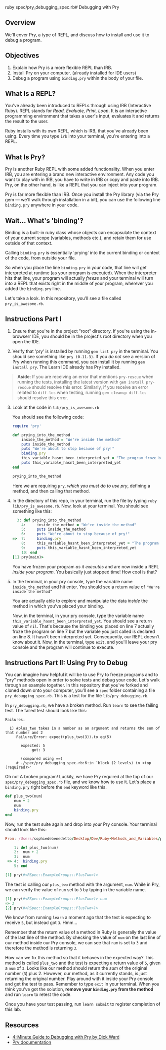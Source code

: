 ruby spec/pry_debugging_spec.rb# Debugging with Pry

## Overview

We'll cover Pry, a type of REPL, and discuss how to install and use it to debug
a program.

## Objectives

1. Explain how Pry is a more flexible REPL than IRB.
2. Install Pry on your computer. (already installed for IDE users)
3. Debug a program using `binding.pry` within the body of your file.

## What Is a REPL?

You've already been introduced to REPLs through using IRB (Interactive Ruby).
REPL stands for *Read, Evaluate, Print, Loop*. It is an interactive programming
environment that takes a user's input, evaluates it and returns the result to
the user.

Ruby installs with its own REPL, which is IRB, that you've already been using.
Every time you type `irb` into your terminal, you're entering into a REPL.

## What Is Pry?

Pry is another Ruby REPL with some added functionality. When you enter IRB, you
are entering a brand new interactive environment. Any code you want to play with
in IRB, you have to write in IRB or copy and paste into IRB. Pry, on the other
hand, is like a REPL that you can inject into your program.

Pry is far more flexible than IRB. Once you install the Pry library (via the Pry
gem — we'll walk through installation in a bit), you can use the following line
`binding.pry` anywhere in your code.

## Wait... What's 'binding'?

Binding is a built-in ruby class whose objects can encapsulate the context of
your current scope (variables, methods etc.), and retain them for use outside of
that context.

Calling `binding.pry` is essentially 'prying' into the current binding or
context of the code, from outside your file.

So when you place the line `binding.pry` in your code, that line will get
interpreted at runtime (as your program is executed). When the interpreter hits
that line, your program will actually *freeze* and your terminal will turn into
a REPL that exists right in the middle of your program, wherever you added the
`binding.pry` line.

Let's take a look. In this repository, you'll see a file called
`pry_is_awesome.rb`.

## Instructions Part I

1. Ensure that you're in the project "root" directory. If you're using the
   in-browserr IDE, you should be in the project's root directory when you open
   the IDE.

2. Verify that 'pry' is installed by running `gem list pry` in the terminal. You
   should see something like `pry (0.11.3)`. If you _do not_ see a version of
   Pry when running this command, you can install it by running
   `gem install pry`. The Learn IDE already has Pry installed.
  
> **Aside**: If you are receiving an error that mentions `pry-rescue` when
> running the tests, installing the latest version with `gem install pry-rescue`
> should resolve this error. Similarly, if you receive an error related to
> `diff-lcs` when testing, running `gem cleanup diff-lcs` should resolve this
> error.

3. Look at the code in `lib/pry_is_awesome.rb`

   You should see the following code:

    ```ruby
    require 'pry'

    def prying_into_the_method
        inside_the_method = "We're inside the method"
        puts inside_the_method
        puts "We're about to stop because of pry!"
        binding.pry
        this_variable_hasnt_been_interpreted_yet = "The program froze before it could read me!"
        puts this_variable_hasnt_been_interpreted_yet
    end

    prying_into_the_method
    ```

   Here we are requiring `pry`, *which you must do to use pry*, defining a
   method, and then calling that method.

4. In the directory of this repo, in your terminal, run the file by typing
   `ruby lib/pry_is_awesome.rb`. Now, look at your terminal. You should see
   something like this:

    ```ruby
      3: def prying_into_the_method
        4:     inside_the_method = "We're inside the method"
        5:     puts inside_the_method
        6:     puts "We're about to stop because of pry!"
    =>  7:     binding.pry
        8:     this_variable_hasnt_been_interpreted_yet = "The program froze before it could read me!"
        9:     puts this_variable_hasnt_been_interpreted_yet
        10: end
    [1] pry(main)>
    ```

   You have frozen your program *as it executes* and are now inside a REPL
   *inside your program*. You basically just stopped time! How cool is that?

5. In the terminal, in your pry console, type the variable name
   `inside_the_method` and hit enter. You should see a return value of `"We're
   inside the method"`

   You are actually able to explore and manipulate the data *inside* the method
   in which you've placed your binding.

   Now, in the terminal, in your pry console, type the variable name
   `this_variable_hasnt_been_interpreted_yet`. You should see a return value of
   `nil`. That's because the binding you placed on line 7 actually froze the
   program on line 7 but the variable you just called is declared  on line 8. It
   hasn't been interpreted yet. Consequently, our REPL doesn't know about it.
   Now, in the terminal, type `exit`, and you'll leave your pry console and the
   program will continue to execute.

## Instructions Part II: Using Pry to Debug

You can imagine how helpful it will be to use Pry to freeze programs and to
"pry" methods open in order to solve tests and debug your code. Let's walk
through an example together. In this repository that you've forked and cloned
down onto your computer, you'll see a `spec` folder containing a file
`pry_debugging_spec.rb`. This is a test for the file `lib/pry_debugging.rb`.

In `pry_debugging.rb`, we have a broken method. Run `learn` to see the failing
test. The failed test should look like this:

```text
Failures:

  1) #plus_two takes in a number as an argument and returns the sum of that number and 2
     Failure/Error: expect(plus_two(3)).to eq(5)

       expected: 5
            got: 3

       (compared using ==)
     # ./spec/pry_debugging_spec.rb:6:in `block (2 levels) in <top (required)>'
```

Oh no! A broken program! Luckily, we have Pry required at the top of our
`spec/pry_debugging_spec.rb` file, and we know how to use it. Let's place a
`binding.pry` right before the `end` keyword like this.

```ruby
def plus_two(num)
    num + 2
    num
    binding.pry
end
```

Now, run the test suite again and drop into your Pry console. Your terminal
should look like this:

```ruby
From: /Users/sophiedebenedetto/Desktop/Dev/Ruby-Methods_and_Variables/pry-readme/lib/pry_debugging.rb @ line 4 Object#plus_two:

    1: def plus_two(num)
    2:  num + 2
    3:  num
 => 4:  binding.pry
    5: end

[1] pry(#<RSpec::ExampleGroups::PlusTwo>)>
```

The test is calling our `plus_two` method with the argument, `num`. While in
Pry, we can verify the value of `num` set to `3` by typing in the variable name.

```ruby
[1] pry(#<RSpec::ExampleGroups::PlusTwo>)> num
=> 3
[2] pry(#<RSpec::ExampleGroups::PlusTwo>)>
```

We know from running `learn` a moment ago that the test is expecting to receive
`5`, but instead got `3`. Hmm...

Remember that the return value of a method in Ruby is generally the value of the
last line of the method. By checking the value of `num` on the last line of our
method inside our Pry console, we can see that `num` is set to `3` and therefore
the method is returning `3`.

How can we fix this method so that it behaves in the expected way? This method
is called `plus_two` and the test is expecting a return value of `5`, given a
`num` of `3`. Looks like our method should return the *sum* of the original
number (`3`) plus 2. However, our method, as it currently stands, is just
returning the original number. Play around with it inside your Pry console and
get the test to pass. Remember to type `exit` in your terminal. When you think
you've got the solution, **remove your `binding.pry` from the method** and run
`learn` to retest the code.

Once you have your test passing, run `learn submit` to register completion of
this lab.

## Resources

* [4-Minute Guide to Debugging with Pry by Dick Ward](https://medium.com/@TheDickWard/an-intro-to-ruby-debugging-featuring-pry-c931fde69069)
* [Pry documentation](http://pryrepl.org/)
